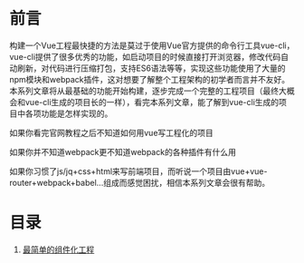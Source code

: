 # 前言

构建一个Vue工程最快捷的方法是莫过于使用Vue官方提供的命令行工具vue-cli，vue-cli提供了很多优秀的功能，如启动项目的时候直接打开浏览器，修改代码自动刷新，对代码进行压缩打包，支持ES6语法等等，实现这些功能使用了大量的npm模块和webpack插件，这对想要了解整个工程架构的初学者而言并不友好。本系列文章将从最基础的功能开始构建，逐步完成一个完整的工程项目（最终大概会和vue-cli生成的项目长的一样），看完本系列文章，能了解到vue-cli生成的项目中各项功能是怎样实现的。

如果你看完官网教程之后不知道如何用vue写工程化的项目

如果你并不知道webpack更不知道webpack的各种插件有什么用

如果你习惯了js/jq+css+html来写前端项目，而听说一个项目由vue+vue-router+webpack+babel...组成而感觉困扰，相信本系列文章会很有帮助。


# 目录

1. [最简单的组件化工程](./section-1.md)